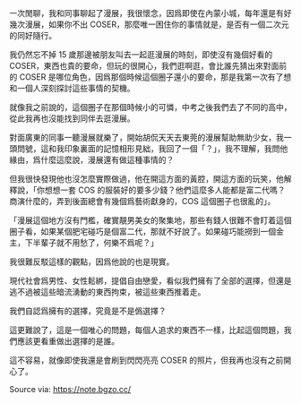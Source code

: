 一次閒聊，我和同事聊起了漫展，我很懷念，因爲即使在內蒙小城，每年還是有好幾次漫展，如果你不出 COSER，那麼唯一困住你的事情就是，是否有一個二次元的同好隨行。

我仍然忘不掉 15 歲那邊被朋友叫去一起逛漫展的時刻，即使沒有幾個好看的 COSER，東西也貴的要命，但玩的很開心，我們逛啊逛，會比誰先猜出來對面前的 COSER 是哪位角色，因爲那個時候這個圈子還小的要命，那是我第一次有了想和一個人深刻探討這些事情的契機。

就像我之前說的，這個圈子在那個時候小的可憐，中考之後我們去了不同的高中，從此我再也沒能找到同伴去逛漫展。

對面廣東的同事一聽漫展就樂了，開始胡侃天天去東莞的漫展幫助無助少女，我一頭問號，這和我印象裏面的記憶相形見絀，我回了一個「？」，我不理解，我問他緣由，爲什麼這麼說，漫展還有做這種事情的？

但我很快發現他也沒怎麼實際做過，他在開這方面的黃腔，開這方面的玩笑，他解釋說，「你想想一套 COS 的服裝好的要多少錢？他們這麼多人能都是富二代嗎？商演什麼的，弄到後面總會有幾個爲藝術獻身的，COS 這個圈子也很亂的」。

「漫展這個地方沒有門檻，確實靚男美女的聚集地，那些有錢人很難不會盯着這個圈子看，如果某個肥宅碰巧是個富二代，那就不好說了。如果碰巧能撈到一個金主，下半輩子就不用愁了，何樂不爲呢？」

我很難反駁這樣的觀點，因爲他說的也是現實。

現代社會爲男性、女性鬆綁，提倡自由戀愛，看似我們擁有了全部的選擇，但還是逃不過被這些暗流湧動的東西拘束，被這些東西推着走。

我們自認爲擁有的選擇，究竟是不是僞選擇？

這更難說了，這是一個唯心的問題，每個人追求的東西不一樣，比起這個問題，我們應該更看重做出選擇的是誰。

這不容易，就像即使我還是會刷到閃閃亮亮 COSER 的照片，但我再也沒有之前開心了。

Source via: https://note.bgzo.cc/